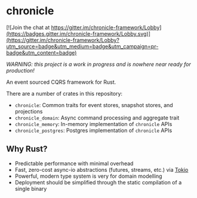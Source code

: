 # chronicle

[![Join the chat at https://gitter.im/chronicle-framework/Lobby](https://badges.gitter.im/chronicle-framework/Lobby.svg)](https://gitter.im/chronicle-framework/Lobby?utm_source=badge&utm_medium=badge&utm_campaign=pr-badge&utm_content=badge)

_WARNING: this project is a work in progress and is nowhere near ready for production!_

An event sourced CQRS framework for Rust.

There are a number of crates in this repository:

- `chronicle`: Common traits for event stores, snapshot stores, and projections
- `chronicle_domain`: Async command processing and aggregate trait
- `chronicle_memory`: In-memory implementation of `chronicle` APIs
- `chronicle_postgres`: Postgres implementation of `chronicle` APIs

## Why Rust?

- Predictable performance with minimal overhead
- Fast, zero-cost async-io abstractions (futures, streams, etc.) via [Tokio](https://tokio.rs/)
- Powerful, modern type system is very for domain modelling
- Deployment should be simplified through the static compilation of a single binary
